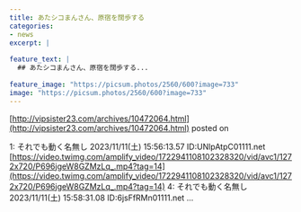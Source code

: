 ```yaml
---
title: あたシコまんさん、原宿を闊歩する
categories:
- news
excerpt: |
  
feature_text: |
  ## あたシコまんさん、原宿を闊歩する...
  
feature_image: "https://picsum.photos/2560/600?image=733"
image: "https://picsum.photos/2560/600?image=733"
---
```


[http://vipsister23.com/archives/10472064.html](http://vipsister23.com/archives/10472064.html)
posted on 

<!--more-->

1: それでも動く名無し 2023/11/11(土) 15:56:13.57 ID:UNlpAtpC01111.net [https://video.twimg.com/amplify_video/1722941108102328320/vid/avc1/1272x720/P696jgeW8GZMzLq_.mp4?tag=14](https://video.twimg.com/amplify_video/1722941108102328320/vid/avc1/1272x720/P696jgeW8GZMzLq_.mp4?tag=14) 4: それでも動く名無し 2023/11/11(土) 15:58:31.08 ID:6jsFfRMn01111.net ...
